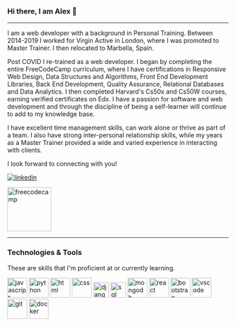 ### Hi there, I am Alex 👋

<hr>

I am a web developer with a background in Personal Training. Between 2014-2019 I worked for Virgin Active in London, where I was promoted to Master Trainer. I then relocated to Marbella, Spain. 

Post COVID I re-trained as a web developer. I began by completing the entire FreeCodeCamp curriculum, where I have certifications in Responsive Web Design, Data Structures and Algorithms, Front End Development Libraries, Back End Development, Quality Assurance, Relational Databases and Data Analytics. I then completed Harvard's Cs50x and Cs50W courses, earning verified certificates on Edx. I have a passion for software and web development and through the discipline of being a self-learner will continue to add to my knowledge base. 

I have excellent time management skills, can work alone or thrive as part of a team. I also have strong inter-personal relationship skills, while my years as a Master Trainer provided a wide and varied experience in interacting with clients. 

I look forward to connecting with you!

<p align="left">
<a href="https://www.linkedin.com/in/alexander-allen-392225251/" target="_blank">
<img src="https://user-images.githubusercontent.com/66707636/177416455-964d44cb-bdba-48bc-aae7-2b8f3a87b4b7.svg" alt="linkedin">
</a>
</p>
<p>
<a href="https://www.freecodecamp.org/AlexAllen247" target="_blank">
<img src="https://goo.gl/oQrQYo" width="100" height="100" alt="freecodecamp">
</a>
</p>


<hr>

### Technologies & Tools

These are skills that I'm proficient at or currently learning.

<p align="left">
<img src="https://user-images.githubusercontent.com/66707636/177418858-237ac6e5-9511-4bd4-9355-df59d18f2f81.svg" alt="javascript" width="45px">
<img src="https://user-images.githubusercontent.com/66707636/177418998-d543d406-11ef-4c03-8c18-317ff7f467b7.svg" alt="python" width="45px">
<img src="https://user-images.githubusercontent.com/66707636/177419055-26ba5165-81fe-44c4-9362-34358d0bc7c2.svg" alt="html" width="45px">
<img src="https://user-images.githubusercontent.com/66707636/177419068-409bc96f-3591-4dc9-805b-fb6ad567f982.svg" alt="css" width="45px">
<img src="https://user-images.githubusercontent.com/66707636/177420913-45f3bb5c-5977-4aae-860c-37b4e98d5d5f.svg" alt="django" width="35px">
<img src="https://user-images.githubusercontent.com/66707636/177421957-562cd30d-4b8b-4ca0-b672-5062abdb10f4.svg" alt="sql" width="35px">
<img src="https://user-images.githubusercontent.com/66707636/177422016-2758da9c-9482-421d-a438-7fc96f4c550a.svg" alt="mongodb" width="45px">
<img src="https://user-images.githubusercontent.com/66707636/177422094-23c9e1f6-5953-45ad-9df2-a171d2fcfb42.svg" alt="react" width="45px">
<img src="https://user-images.githubusercontent.com/66707636/177422209-8223d64b-b119-4153-99b1-31bd67365ebe.svg" alt="bootstrap" width="45px">
<img src="https://user-images.githubusercontent.com/66707636/177422269-5848c9f4-60eb-4b7a-b040-345c9fbb210f.svg" alt="vscode" width="45px">
<img src="https://user-images.githubusercontent.com/66707636/177422401-44f7f8aa-13dc-4966-b9c5-87673f0fafd3.svg" alt="git" width="45px">
<img src="https://cdn.jsdelivr.net/gh/devicons/devicon/icons/docker/docker-plain-wordmark.svg" alt="docker" width="45px">
 </p>
